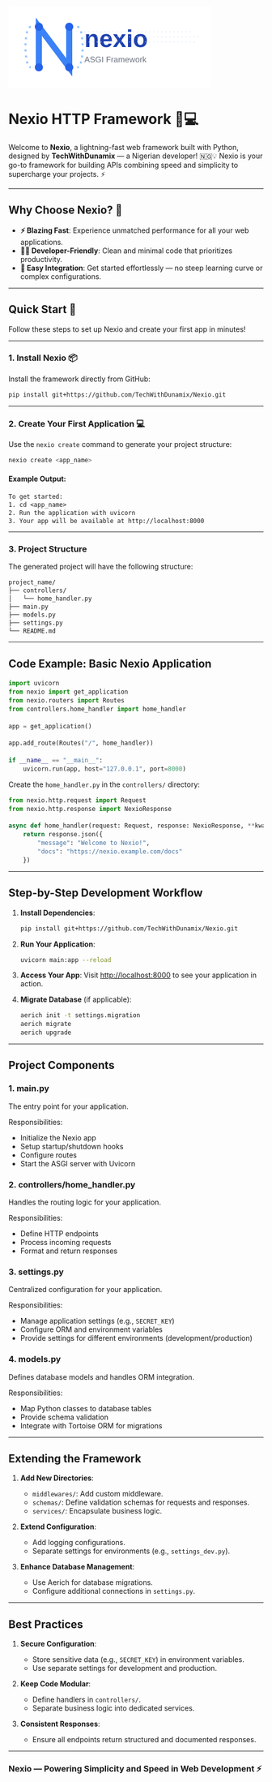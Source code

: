 ![Nexio Logo](docs/logo.svg)
# Nexio HTTP Framework 🚀💻

Welcome to **Nexio**, a lightning-fast web framework built with Python, designed by **TechWithDunamix** — a Nigerian developer! 🇳🇬💡 Nexio is your go-to framework for building APIs combining speed and simplicity to supercharge your projects. ⚡

---

## Why Choose Nexio? 🤔

- **⚡ Blazing Fast**: Experience unmatched performance for all your web applications.
- **👨‍💻 Developer-Friendly**: Clean and minimal code that prioritizes productivity.
- **🔌 Easy Integration**: Get started effortlessly — no steep learning curve or complex configurations.

---

## Quick Start 🚀

Follow these steps to set up Nexio and create your first app in minutes!

---

### 1. Install Nexio 📦

Install the framework directly from GitHub:

```bash
pip install git+https://github.com/TechWithDunamix/Nexio.git
```

---

### 2. Create Your First Application 💻

Use the `nexio create` command to generate your project structure:

```bash
nexio create <app_name>
```

#### Example Output:
```plaintext
To get started:
1. cd <app_name>
2. Run the application with uvicorn
3. Your app will be available at http://localhost:8000
```

---

### 3. Project Structure

The generated project will have the following structure:

```plaintext
project_name/
├── controllers/
│   └── home_handler.py
├── main.py
├── models.py
├── settings.py
└── README.md
```

---

## Code Example: Basic Nexio Application

```python
import uvicorn
from nexio import get_application
from nexio.routers import Routes
from controllers.home_handler import home_handler

app = get_application()

app.add_route(Routes("/", home_handler))

if __name__ == "__main__":
    uvicorn.run(app, host="127.0.0.1", port=8000)
```

Create the `home_handler.py` in the `controllers/` directory:

```python
from nexio.http.request import Request
from nexio.http.response import NexioResponse

async def home_handler(request: Request, response: NexioResponse, **kwargs):
    return response.json({
        "message": "Welcome to Nexio!",
        "docs": "https://nexio.example.com/docs"
    })
```

---

## Step-by-Step Development Workflow

1. **Install Dependencies**:
   ```bash
   pip install git+https://github.com/TechWithDunamix/Nexio.git
   ```

2. **Run Your Application**:
   ```bash
   uvicorn main:app --reload
   ```

3. **Access Your App**:
   Visit [http://localhost:8000](http://localhost:8000) to see your application in action.

4. **Migrate Database** (if applicable):
   ```bash
   aerich init -t settings.migration
   aerich migrate
   aerich upgrade
   ```

---

## Project Components

### **1. main.py**

The entry point for your application.

Responsibilities:
- Initialize the Nexio app
- Setup startup/shutdown hooks
- Configure routes
- Start the ASGI server with Uvicorn

### **2. controllers/home_handler.py**

Handles the routing logic for your application.

Responsibilities:
- Define HTTP endpoints
- Process incoming requests
- Format and return responses

### **3. settings.py**

Centralized configuration for your application.

Responsibilities:
- Manage application settings (e.g., `SECRET_KEY`)
- Configure ORM and environment variables
- Provide settings for different environments (development/production)

### **4. models.py**

Defines database models and handles ORM integration.

Responsibilities:
- Map Python classes to database tables
- Provide schema validation
- Integrate with Tortoise ORM for migrations

---

## Extending the Framework

1. **Add New Directories**:
   - `middlewares/`: Add custom middleware.
   - `schemas/`: Define validation schemas for requests and responses.
   - `services/`: Encapsulate business logic.

2. **Extend Configuration**:
   - Add logging configurations.
   - Separate settings for environments (e.g., `settings_dev.py`).

3. **Enhance Database Management**:
   - Use Aerich for database migrations.
   - Configure additional connections in `settings.py`.

---

## Best Practices

1. **Secure Configuration**:
   - Store sensitive data (e.g., `SECRET_KEY`) in environment variables.
   - Use separate settings for development and production.

2. **Keep Code Modular**:
   - Define handlers in `controllers/`.
   - Separate business logic into dedicated services.

3. **Consistent Responses**:
   - Ensure all endpoints return structured and documented responses.

---

### Nexio — Powering Simplicity and Speed in Web Development ⚡